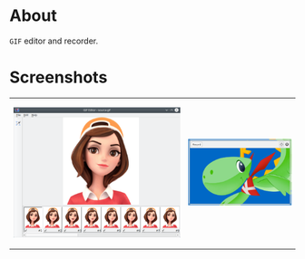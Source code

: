 # About

`GIF` editor and recorder.

# Screenshots

<table>
<tr>
<td>

![](editor.png)

</td>
<td>

![](recorder.png)

</td>
</tr>
</table>
